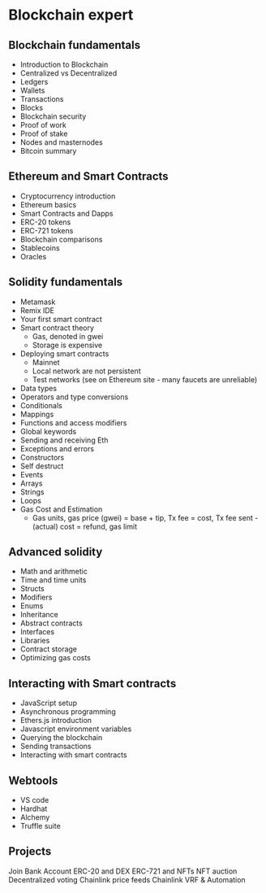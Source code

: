 # Blockchain expert

## Blockchain fundamentals

- Introduction to Blockchain
- Centralized vs Decentralized
- Ledgers
- Wallets
- Transactions
- Blocks
- Blockchain security
- Proof of work
- Proof of stake
- Nodes and masternodes
- Bitcoin summary

## Ethereum and Smart Contracts

- Cryptocurrency introduction
- Ethereum basics
- Smart Contracts and Dapps
- ERC-20 tokens
- ERC-721 tokens
- Blockchain comparisons
- Stablecoins
- Oracles

## Solidity fundamentals

- Metamask
- Remix IDE
- Your first smart contract
- Smart contract theory
  - Gas, denoted in gwei
  - Storage is expensive
- Deploying smart contracts
  - Mainnet
  - Local network are not persistent
  - Test networks (see on Ethereum site - many faucets are unreliable)
- Data types
- Operators and type conversions
- Conditionals
- Mappings
- Functions and access modifiers
- Global keywords
- Sending and receiving Eth
- Exceptions and errors
- Constructors
- Self destruct
- Events
- Arrays
- Strings
- Loops
- Gas Cost and Estimation
  - Gas units, gas price (gwei) = base + tip, Tx fee = cost, Tx fee sent - (actual) cost = refund, gas limit

## Advanced solidity

- Math and arithmetic
- Time and time units
- Structs
- Modifiers
- Enums
- Inheritance
- Abstract contracts
- Interfaces
- Libraries
- Contract storage
- Optimizing gas costs

## Interacting with Smart contracts

- JavaScript setup
- Asynchronous programming
- Ethers.js introduction
- Javascript environment variables
- Querying the blockchain
- Sending transactions
- Interacting with smart contracts

## Webtools

- VS code
- Hardhat
- Alchemy
- Truffle suite

## Projects

Join Bank Account
ERC-20 and DEX
ERC-721 and NFTs
NFT auction
Decentralized voting
Chainlink price feeds
Chainlink VRF & Automation
